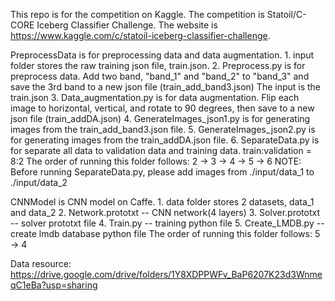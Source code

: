 This repo is for the competition on Kaggle. The competition is Statoil/C-CORE Iceberg Classifier Challenge. The website is https://www.kaggle.com/c/statoil-iceberg-classifier-challenge.


PreprocessData is for preprocessing data and data augmentation.
	1. input folder stores the raw training json file, train.json. 
	2. Preprocess.py is for preprocess data. Add two band, "band_1" and "band_2" to "band_3" and save the 3rd band to a new json file (train_add_band3.json) The input is the train.json
	3. Data_augmentation.py is for data augmentation. Flip each image to horizontal, vertical, and rotate to 90 degrees, then save to a new json file (train_addDA.json)
	4. GenerateImages_json1.py is for generating images from the train_add_band3.json file.
	5. GenerateImages_json2.py is for generating images from the train_addDA.json file.
	6. SeparateData.py is for separate all data to validation data and training data. train:validation = 8:2
The order of running this folder follows: 2 -> 3 -> 4 -> 5 -> 6
NOTE: Before running SeparateData.py, please add images from ./input/data_1 to ./input/data_2



CNNModel is CNN model on Caffe.
	1. data folder stores 2 datasets, data_1 and data_2
	2. Network.prototxt -- CNN network(4 layers)
	3. Solver.prototxt -- solver prototxt file
	4. Train.py -- training python file
	5. Create_LMDB.py -- create lmdb database python file
The order of running this folder follows: 5 -> 4

Data resource: https://drive.google.com/drive/folders/1Y8XDPPWFv_BaP6207K23d3WnmeqC1eBa?usp=sharing
